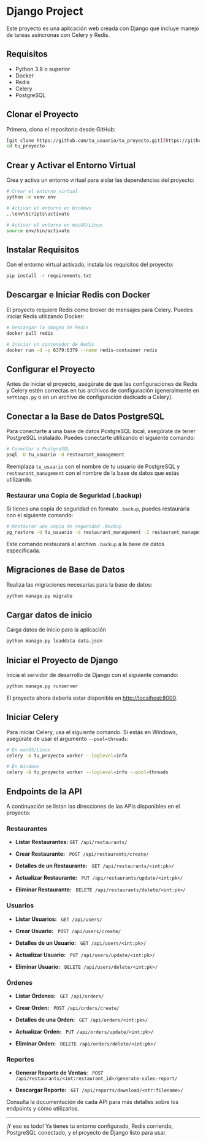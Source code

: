 
# Django Project

Este proyecto es una aplicación web creada con Django que incluye manejo de tareas asíncronas con Celery y Redis.

## Requisitos

- Python 3.8 o superior
- Docker
- Redis
- Celery
- PostgreSQL

## Clonar el Proyecto

Primero, clona el repositorio desde GitHub:

```bash
[git clone https://github.com/tu_usuario/tu_proyecto.git](https://github.com/hanz-saenz/restaurant_management.git)
cd tu_proyecto
```

## Crear y Activar el Entorno Virtual

Crea y activa un entorno virtual para aislar las dependencias del proyecto:

```bash
# Crear el entorno virtual
python -m venv env

# Activar el entorno en Windows
..\env\Scripts\activate

# Activar el entorno en macOS/Linux
source env/bin/activate
```

## Instalar Requisitos

Con el entorno virtual activado, instala los requisitos del proyecto:

```bash
pip install -r requirements.txt
```

## Descargar e Iniciar Redis con Docker

El proyecto requiere Redis como broker de mensajes para Celery. Puedes iniciar Redis utilizando Docker:

```bash
# Descargar la imagen de Redis
docker pull redis

# Iniciar un contenedor de Redis
docker run -d -p 6379:6379 --name redis-container redis
```

## Configurar el Proyecto

Antes de iniciar el proyecto, asegúrate de que las configuraciones de Redis y Celery estén correctas en tus archivos de configuración (generalmente en `settings.py` o en un archivo de configuración dedicado a Celery).

## Conectar a la Base de Datos PostgreSQL

Para conectarte a una base de datos PostgreSQL local, asegúrate de tener PostgreSQL instalado. Puedes conectarte utilizando el siguiente comando:

```bash
# Conectar a PostgreSQL
psql -U tu_usuario -d restaurant_management
```

Reemplaza `tu_usuario` con el nombre de tu usuario de PostgreSQL y `restaurant_management` con el nombre de la base de datos que estás utilizando.

### Restaurar una Copia de Seguridad (.backup)

Si tienes una copia de seguridad en formato `.backup`, puedes restaurarla con el siguiente comando:

```bash
# Restaurar una copia de seguridad .backup
pg_restore -U tu_usuario -d restaurant_management -1 restaurant_management.backup
```

Este comando restaurará el archivo `.backup` a la base de datos especificada.

## Migraciones de Base de Datos

Realiza las migraciones necesarias para la base de datos:

```bash
python manage.py migrate
```
## Cargar datos de inicio

Carga datos de inicio para la aplicación

```bash
python manage.py loaddata data.json
```

## Iniciar el Proyecto de Django

Inicia el servidor de desarrollo de Django con el siguiente comando:

```bash
python manage.py runserver
```

El proyecto ahora debería estar disponible en [http://localhost:8000](http://localhost:8000).

## Iniciar Celery

Para iniciar Celery, usa el siguiente comando. Si estás en Windows, asegúrate de usar el argumento `--pool=threads`:

```bash
# En macOS/Linux
celery -A tu_proyecto worker --loglevel=info

# En Windows
celery -A tu_proyecto worker --loglevel=info --pool=threads
```

## Endpoints de la API

A continuación se listan las direcciones de las APIs disponibles en el proyecto:

### Restaurantes

- **Listar Restaurantes:** `GET /api/restaurants/`

- **Crear Restaurante:** ` POST /api/restaurants/create/`

- **Detalles de un Restaurante:** ` GET /api/restaurants/<int:pk>/`

- **Actualizar Restaurante:** ` PUT /api/restaurants/update/<int:pk>/`

- **Eliminar Restaurante:** ` DELETE /api/restaurants/delete/<int:pk>/`

### Usuarios

- **Listar Usuarios:** ` GET /api/users/`

- **Crear Usuario:** ` POST /api/users/create/`

- **Detalles de un Usuario:** ` GET /api/users/<int:pk>/`

- **Actualizar Usuario:** ` PUT /api/users/update/<int:pk>/`

- **Eliminar Usuario:** ` DELETE /api/users/delete/<int:pk>/`

### Órdenes

- **Listar Órdenes:** ` GET /api/orders/`

- **Crear Orden:** ` POST /api/orders/create/`

- **Detalles de una Orden:** ` GET /api/orders/<int:pk>/`

- **Actualizar Orden:** ` PUT /api/orders/update/<int:pk>/`

- **Eliminar Orden:** ` DELETE /api/orders/delete/<int:pk>/`

### Reportes

- **Generar Reporte de Ventas:** ` POST /api/restaurants/<int:restaurant_id>/generate-sales-report/`

- **Descargar Reporte:** ` GET /api/reports/download/<str:filename>/`

Consulta la documentación de cada API para más detalles sobre los endpoints y cómo utilizarlos.

---

¡Y eso es todo! Ya tienes tu entorno configurado, Redis corriendo, PostgreSQL conectado, y el proyecto de Django listo para usar.
